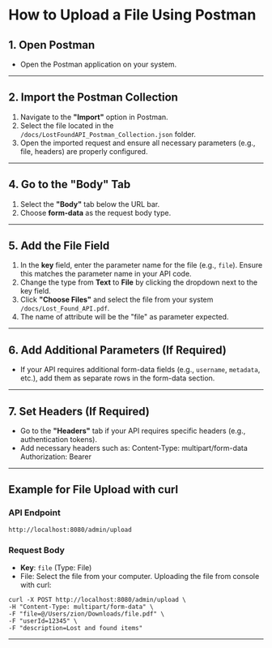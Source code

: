 # How to Upload a File Using Postman

## 1. Open Postman
- Open the Postman application on your system.

---

## 2. Import the Postman Collection
1. Navigate to the **"Import"** option in Postman.
2. Select the file located in the `/docs/LostFoundAPI_Postman_Collection.json` folder.
3. Open the imported request and ensure all necessary parameters (e.g., file, headers) are properly configured.
---

## 4. Go to the "Body" Tab
1. Select the **"Body"** tab below the URL bar.
2. Choose **form-data** as the request body type.

---

## 5. Add the File Field
1. In the **key** field, enter the parameter name for the file (e.g., `file`). Ensure this matches the parameter name in your API code.
2. Change the type from **Text** to **File** by clicking the dropdown next to the key field.
3. Click **"Choose Files"** and select the file from your system `/docs/Lost_Found_API.pdf`.
4. The name of attribute will be the "file" as parameter expected.

---

## 6. Add Additional Parameters (If Required)
- If your API requires additional form-data fields (e.g., `username`, `metadata`, etc.), add them as separate rows in the form-data section.

---

## 7. Set Headers (If Required)
- Go to the **"Headers"** tab if your API requires specific headers (e.g., authentication tokens).
- Add necessary headers such as:
  Content-Type: multipart/form-data
  Authorization: Bearer
---

## Example for File Upload with curl
### API Endpoint
`http://localhost:8080/admin/upload`

### Request Body
- **Key**: `file` (Type: File)
- File: Select the file from your computer.
  Uploading the file from console with curl:

```
curl -X POST http://localhost:8080/admin/upload \
-H "Content-Type: multipart/form-data" \
-F "file=@/Users/zion/Downloads/file.pdf" \
-F "userId=12345" \
-F "description=Lost and found items"
```
---
